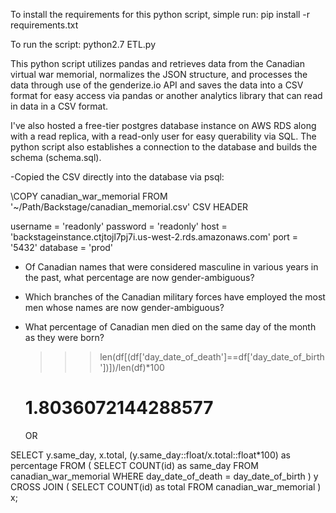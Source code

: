 To install the requirements for this python script, simple run: pip install -r requirements.txt

To run the script: python2.7 ETL.py

This python script utilizes pandas and retrieves data from the Canadian virtual war memorial, normalizes the JSON structure, and processes the data through use of the genderize.io API and saves the data into a CSV format for easy access via pandas or another analytics library that can read in data in a CSV format. 

I've also hosted a free-tier postgres database instance on AWS RDS along with a read replica, with a read-only user for easy querability via SQL. The python script also establishes a connection to the database and builds the schema (schema.sql).

-Copied the CSV directly into the database via psql:

\COPY canadian_war_memorial FROM '~/Path/Backstage/canadian_memorial.csv'  CSV HEADER

username = 'readonly'
password = 'readonly'
host = 'backstageinstance.ctjtojl7pj7i.us-west-2.rds.amazonaws.com'
port = '5432'
database = 'prod'


- Of Canadian names that were considered masculine in various years in the past, what percentage are now gender-ambiguous?

- Which branches of the Canadian military forces have employed the most men whose names are now gender-ambiguous?

- What percentage of Canadian men died on the same day of the month as they were born?
	>>> len(df[(df['day_date_of_death']==df['day_date_of_birth'])])/len(df)*100
	# 1.8036072144288577

	OR

SELECT y.same_day, x.total, (y.same_day::float/x.total::float*100) as percentage
FROM
(
	SELECT COUNT(id) as same_day
	FROM canadian_war_memorial
	WHERE day_date_of_death = day_date_of_birth
) y
CROSS JOIN
(
	SELECT COUNT(id) as total
	FROM canadian_war_memorial
) x;
